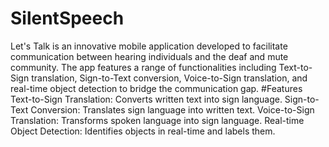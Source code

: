 # SilentSpeech
Let's Talk is an innovative mobile application developed to facilitate communication between hearing individuals and the deaf and mute community. The app features a range of functionalities including Text-to-Sign translation, Sign-to-Text conversion, Voice-to-Sign translation, and real-time object detection to bridge the communication gap.
#Features
Text-to-Sign Translation: Converts written text into sign language.
Sign-to-Text Conversion: Translates sign language into written text.
Voice-to-Sign Translation: Transforms spoken language into sign language.
Real-time Object Detection: Identifies objects in real-time and labels them.
